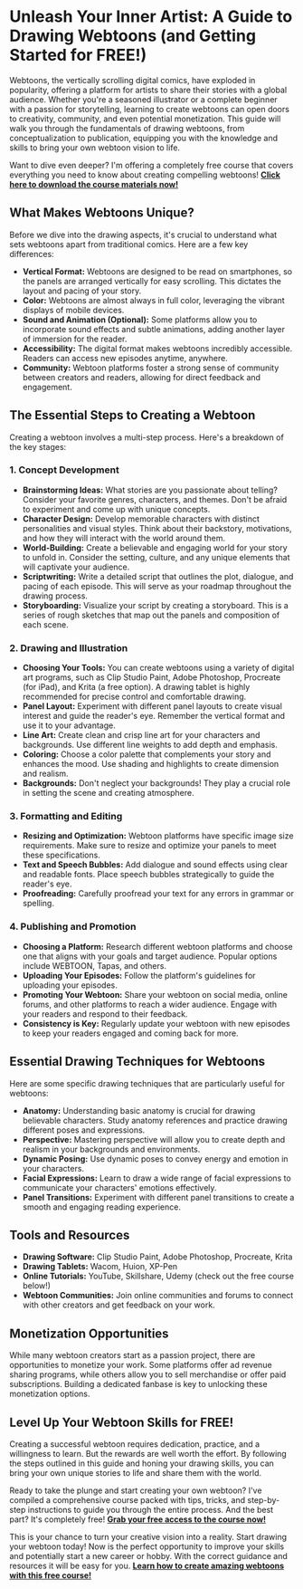 # Unleash Your Inner Artist: A Guide to Drawing Webtoons (and Getting Started for FREE!)

Webtoons, the vertically scrolling digital comics, have exploded in popularity, offering a platform for artists to share their stories with a global audience. Whether you're a seasoned illustrator or a complete beginner with a passion for storytelling, learning to create webtoons can open doors to creativity, community, and even potential monetization. This guide will walk you through the fundamentals of drawing webtoons, from conceptualization to publication, equipping you with the knowledge and skills to bring your own webtoon vision to life.

Want to dive even deeper? I'm offering a completely free course that covers everything you need to know about creating compelling webtoons! **[Click here to download the course materials now!](https://udemywork.com/draw-webtoon)**

## What Makes Webtoons Unique?

Before we dive into the drawing aspects, it's crucial to understand what sets webtoons apart from traditional comics. Here are a few key differences:

*   **Vertical Format:** Webtoons are designed to be read on smartphones, so the panels are arranged vertically for easy scrolling. This dictates the layout and pacing of your story.
*   **Color:** Webtoons are almost always in full color, leveraging the vibrant displays of mobile devices.
*   **Sound and Animation (Optional):** Some platforms allow you to incorporate sound effects and subtle animations, adding another layer of immersion for the reader.
*   **Accessibility:** The digital format makes webtoons incredibly accessible. Readers can access new episodes anytime, anywhere.
*   **Community:** Webtoon platforms foster a strong sense of community between creators and readers, allowing for direct feedback and engagement.

## The Essential Steps to Creating a Webtoon

Creating a webtoon involves a multi-step process. Here's a breakdown of the key stages:

### 1. Concept Development

*   **Brainstorming Ideas:** What stories are you passionate about telling? Consider your favorite genres, characters, and themes. Don't be afraid to experiment and come up with unique concepts.
*   **Character Design:** Develop memorable characters with distinct personalities and visual styles. Think about their backstory, motivations, and how they will interact with the world around them.
*   **World-Building:** Create a believable and engaging world for your story to unfold in. Consider the setting, culture, and any unique elements that will captivate your audience.
*   **Scriptwriting:** Write a detailed script that outlines the plot, dialogue, and pacing of each episode. This will serve as your roadmap throughout the drawing process.
*   **Storyboarding:** Visualize your script by creating a storyboard. This is a series of rough sketches that map out the panels and composition of each scene.

### 2. Drawing and Illustration

*   **Choosing Your Tools:** You can create webtoons using a variety of digital art programs, such as Clip Studio Paint, Adobe Photoshop, Procreate (for iPad), and Krita (a free option). A drawing tablet is highly recommended for precise control and comfortable drawing.
*   **Panel Layout:** Experiment with different panel layouts to create visual interest and guide the reader's eye. Remember the vertical format and use it to your advantage.
*   **Line Art:** Create clean and crisp line art for your characters and backgrounds. Use different line weights to add depth and emphasis.
*   **Coloring:** Choose a color palette that complements your story and enhances the mood. Use shading and highlights to create dimension and realism.
*   **Backgrounds:** Don't neglect your backgrounds! They play a crucial role in setting the scene and creating atmosphere.

### 3. Formatting and Editing

*   **Resizing and Optimization:** Webtoon platforms have specific image size requirements. Make sure to resize and optimize your panels to meet these specifications.
*   **Text and Speech Bubbles:** Add dialogue and sound effects using clear and readable fonts. Place speech bubbles strategically to guide the reader's eye.
*   **Proofreading:** Carefully proofread your text for any errors in grammar or spelling.

### 4. Publishing and Promotion

*   **Choosing a Platform:** Research different webtoon platforms and choose one that aligns with your goals and target audience. Popular options include WEBTOON, Tapas, and others.
*   **Uploading Your Episodes:** Follow the platform's guidelines for uploading your episodes.
*   **Promoting Your Webtoon:** Share your webtoon on social media, online forums, and other platforms to reach a wider audience. Engage with your readers and respond to their feedback.
*   **Consistency is Key:** Regularly update your webtoon with new episodes to keep your readers engaged and coming back for more.

## Essential Drawing Techniques for Webtoons

Here are some specific drawing techniques that are particularly useful for webtoons:

*   **Anatomy:** Understanding basic anatomy is crucial for drawing believable characters. Study anatomy references and practice drawing different poses and expressions.
*   **Perspective:** Mastering perspective will allow you to create depth and realism in your backgrounds and environments.
*   **Dynamic Posing:** Use dynamic poses to convey energy and emotion in your characters.
*   **Facial Expressions:** Learn to draw a wide range of facial expressions to communicate your characters' emotions effectively.
*   **Panel Transitions:** Experiment with different panel transitions to create a smooth and engaging reading experience.

## Tools and Resources

*   **Drawing Software:** Clip Studio Paint, Adobe Photoshop, Procreate, Krita
*   **Drawing Tablets:** Wacom, Huion, XP-Pen
*   **Online Tutorials:** YouTube, Skillshare, Udemy (check out the free course below!)
*   **Webtoon Communities:** Join online communities and forums to connect with other creators and get feedback on your work.

## Monetization Opportunities

While many webtoon creators start as a passion project, there are opportunities to monetize your work. Some platforms offer ad revenue sharing programs, while others allow you to sell merchandise or offer paid subscriptions. Building a dedicated fanbase is key to unlocking these monetization options.

## Level Up Your Webtoon Skills for FREE!

Creating a successful webtoon requires dedication, practice, and a willingness to learn. But the rewards are well worth the effort. By following the steps outlined in this guide and honing your drawing skills, you can bring your own unique stories to life and share them with the world.

Ready to take the plunge and start creating your own webtoon? I've compiled a comprehensive course packed with tips, tricks, and step-by-step instructions to guide you through the entire process. And the best part? It's completely free! **[Grab your free access to the course now!](https://udemywork.com/draw-webtoon)**

This is your chance to turn your creative vision into a reality. Start drawing your webtoon today! Now is the perfect opportunity to improve your skills and potentially start a new career or hobby. With the correct guidance and resources it will be easy for you. **[Learn how to create amazing webtoons with this free course!](https://udemywork.com/draw-webtoon)**
